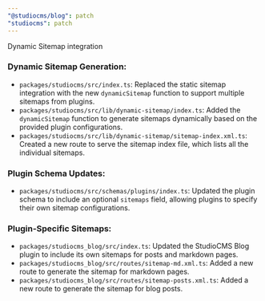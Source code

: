 ```yaml
---
"@studiocms/blog": patch
"studiocms": patch
---
```


Dynamic Sitemap integration

### Dynamic Sitemap Generation:

* `packages/studiocms/src/index.ts`: Replaced the static sitemap integration with the new `dynamicSitemap` function to support multiple sitemaps from plugins.
* `packages/studiocms/src/lib/dynamic-sitemap/index.ts`: Added the `dynamicSitemap` function to generate sitemaps dynamically based on the provided plugin configurations.
* `packages/studiocms/src/lib/dynamic-sitemap/sitemap-index.xml.ts`: Created a new route to serve the sitemap index file, which lists all the individual sitemaps.

### Plugin Schema Updates:

* `packages/studiocms/src/schemas/plugins/index.ts`: Updated the plugin schema to include an optional `sitemaps` field, allowing plugins to specify their own sitemap configurations.

### Plugin-Specific Sitemaps:

* `packages/studiocms_blog/src/index.ts`: Updated the StudioCMS Blog plugin to include its own sitemaps for posts and markdown pages.
* `packages/studiocms_blog/src/routes/sitemap-md.xml.ts`: Added a new route to generate the sitemap for markdown pages.
* `packages/studiocms_blog/src/routes/sitemap-posts.xml.ts`: Added a new route to generate the sitemap for blog posts.
